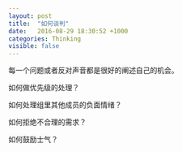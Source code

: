 ```yaml
---
layout: post
title:  "如何谈判"
date:   2016-08-29 18:30:52 +1000
categories: Thinking
visible: false
---
```


每一个问题或者反对声音都是很好的阐述自己的机会。

如何做优先级的处理？

如何处理组里其他成员的负面情绪？

如何拒绝不合理的需求？

如何鼓励士气？